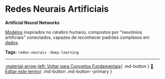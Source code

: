 # Redes Neurais Artificiais

**Artificial Neural Networks**

[Modelos](../conceitos-fundamentais/modelo.md) inspirados no cérebro humano, compostos por "neurônios artificiais" conectados, capazes de reconhecer padrões complexos em [dados](../conceitos-fundamentais/dados.md).


**Tags:** `redes-neurais` · `deep-learning`

---

[:material-arrow-left: Voltar para Conceitos Fundamentais](index.md){ .md-button }
[📝 Editar este termo](https://github.com/seu-usuario/glossario-ia/edit/main/glossario.yaml){ .md-button .md-button--primary }
